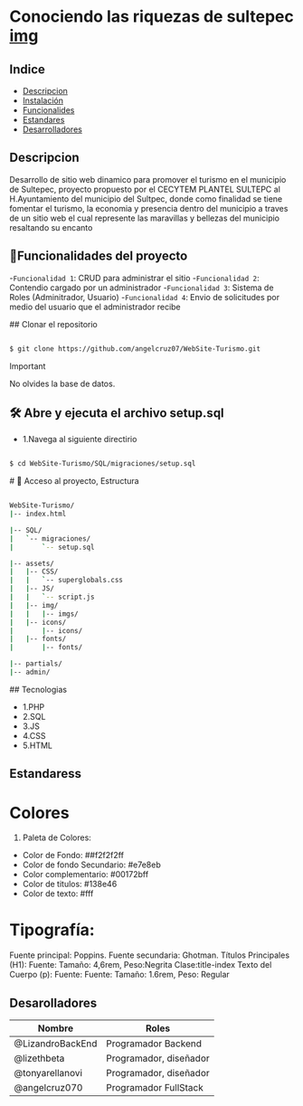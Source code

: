 # Conociendo las riquezas de sultepec [img](https://seeklogo.com/images/C/cecytem-logo-D0CECF053F-seeklogo.com.png)

## Indice
- [Descripcion](#Descripcion)
- [Instalación](#Instalación)
- [Funcionalides](#Funcionalidades)
- [Estandares](#Estandares)
- [Desarrolladores](#Desarrolladores)

## Descripcion
Desarrollo de sitio web dinamico para promover el turismo en el municipio de Sultepec, 
proyecto propuesto por el CECYTEM PLANTEL SULTEPC al H.Ayuntamiento del municipio del Sultpec,
donde como finalidad se tiene fomentar el turismo, la economia y presencia dentro del municipio 
a traves de un sitio web el cual represente  las maravillas y bellezas del municipio resaltando su encanto

## :hammer:Funcionalidades del proyecto
-`Funcionalidad 1`: CRUD para administrar el sitio
-`Funcionalidad 2`: Contendio cargado por un administrador
-`Funcionalidad 3`: Sistema de Roles (Adminitrador, Usuario)
-`Funcionalidad 4`: Envio de solicitudes por medio del usuario que el administrador recibe

\## Clonar el repositorio

```bash

$ git clone https://github.com/angelcruz07/WebSite-Turismo.git

```

> [!IMPORTANT]
> No olvides la base de datos.

## 🛠️ Abre y ejecuta el archivo setup.sql
- 1.Navega al siguiente directirio

```bash

$ cd WebSite-Turismo/SQL/migraciones/setup.sql 

```

\# 📁 Acceso al proyecto, Estructura

```bash

WebSite-Turismo/
|-- index.html

|-- SQL/
|   `-- migraciones/
|       `-- setup.sql

|-- assets/
|   |-- CSS/
|   |   `-- superglobals.css
|   |-- JS/
|   |   `-- script.js
|   |-- img/
|   |   |-- imgs/
|   |-- icons/
|       |-- icons/
|   |-- fonts/
|       |-- fonts/

|-- partials/
|-- admin/

```
\## Tecnologias

- 1.PHP
- 2.SQL
- 3.JS
- 4.CSS
- 5.HTML

## Estandaress

# Colores

1. Paleta de Colores:
- Color de Fondo: ##f2f2f2ff
- Color de fondo Secundario: #e7e8eb
- Color complementario: #00172bff
- Color de titulos: #138e46
- Color de texto: #fff

# Tipografía:
Fuente principal: Poppins.
Fuente secundaria: Ghotman.
Títulos Principales (H1): Fuente: Tamaño: 4,6rem, Peso:Negrita Clase:title-index
Texto del Cuerpo (p): Fuente: Fuente: Tamaño: 1.6rem, Peso: Regular

## Desarolladores

| Nombre                           | Roles       |
| -------------------------------- | ---------------------- |
| @LizandroBackEnd                 | Programador Backend    |
| @lizethbeta                      | Programador, diseñador |
| @tonyarellanovi                  | Programador, diseñador |
| @angelcruz070                    | Programador FullStack  |
